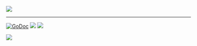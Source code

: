 <img src="http://tjholowaychuk.com:6000/svg/title/TITLE/SUBTITLE">

---

[![GoDoc](https://godoc.org/github.com/apex/gui?status.svg)](https://godoc.org/github.com/apex/gui)
![](https://img.shields.io/badge/license-MIT-blue.svg)
![](https://img.shields.io/badge/status-stable-green.svg)

<a href="https://apex.sh"><img src="http://tjholowaychuk.com:6000/svg/sponsor"></a>
